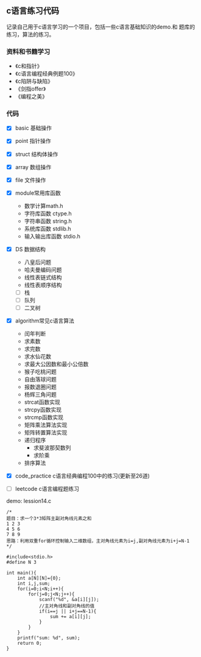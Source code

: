 ## c语言练习代码
记录自己用于c语言学习的一个项目，包括一些c语言基础知识的demo.和
题库的练习，算法的练习。

### 资料和书籍学习
- 《c和指针》
- 《c语言编程经典例题100》
- 《c陷阱与缺陷》
- 《剑指offer》
- 《编程之美》

### 代码
- [x] basic 基础操作
- [x] point 指针操作
- [x] struct 结构体操作
- [x] array 数组操作
- [x] file 文件操作
- [x] module常用库函数
    - 数学计算math.h
    - 字符库函数 ctype.h
    - 字符串函数 string.h
    - 系统库函数 stdlib.h
    - 输入输出库函数 stdio.h
- [x] DS 数据结构
    - 八皇后问题
    - 哈夫曼编码问题
    - 线性表链式结构
    - 线性表顺序结构
    - [ ] 栈
    - [ ] 队列
    - [ ] 二叉树
- [x] algorithm常见c语言算法
    - 闰年判断
    - 求素数
    - 求完数
    - 求水仙花数
    - 求最大公因数和最小公倍数
    - 猴子吃桃问题
    - 自由落球问题
    - 报数退圈问题
    - 杨辉三角问题
    - strcat函数实现
    - strcpy函数实现
    - strcmp函数实现  
    - 矩阵乘法算法实现
    - 矩阵转置算法实现  
    - 递归程序
        - 求斐波那契数列
        - 求阶乘
    - 排序算法

- [x] code_practice c语言经典编程100中的练习(更新至26道)
- [ ] leetcode c语言编程题练习


demo: lession14.c 

```
/*
题目：求一个3*3矩阵主副对角线元素之和
1 2 3
4 5 6
7 8 9
思路：利用双重for循环控制输入二维数组，主对角线元素为i=j,副对角线元素为i+j=N-1
*/

#include<stdio.h>
#define N 3

int main(){
    int a[N][N]={0};
    int i,j,sum;
    for(i=0;i<N;i++){
        for(j=0;j<N;j++){
            scanf("%d", &a[i][j]);
            //主对角线和副对角线的值
            if(i==j || i+j==N-1){
                sum += a[i][j];
            }
        }
    }
    printf("sum: %d", sum);
    return 0;
}

```
